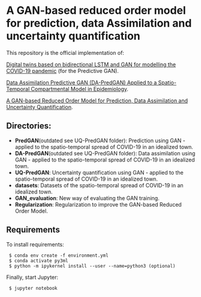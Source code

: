 # A GAN-based reduced order model for prediction, data Assimilation and uncertainty quantification

This repository is the official implementation of: 

[Digital twins based on bidirectional LSTM and GAN for modelling the COVID-19 pandemic](https://www.sciencedirect.com/science/article/pii/S0925231221015290) (for the Predictive GAN).

[Data Assimilation Predictive GAN (DA-PredGAN) Applied to a Spatio-Temporal Compartmental Model in Epidemiology](https://link.springer.com/article/10.1007/s10915-022-02078-1). 

[A GAN-based Reduced Order Model for Prediction, Data Assimilation and Uncertainty Quantification](https://arxiv.org/abs/2105.13859). 

## Directories:

- **PredGAN**(outdated see UQ-PredGAN folder): Prediction using GAN - applied to the spatio-temporal spread of COVID-19 in an idealized town.
- **DA-PredGAN**(outdated see UQ-PredGAN folder): Data assimilation using GAN - applied to the spatio-temporal spread of COVID-19 in an idealized town.
- **UQ-PredGAN**: Uncertainty quantification using GAN - applied to the spatio-temporal spread of COVID-19 in an idealized town.
- **datasets**: Datasets of the spatio-temporal spread of COVID-19 in an idealized town. 
- **GAN_evaluation**: New way of evaluating the GAN training. 
- **Regularization**: Regularization to improve the GAN-based Reduced Order Model. 

## Requirements

To install requirements:

```setup
 $ conda env create -f environment.yml 
 $ conda activate py3ml
 $ python -m ipykernel install --user --name=python3 (optional)
```

Finally, start Jupyter:

```start
 $ jupyter notebook
```

